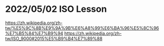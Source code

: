 # 2022/05/02 ISO Lesson
https://zh.wikipedia.org/zh-tw/%E5%9C%8B%E9%9A%9B%E6%A8%99%E6%BA%96%E5%8C%96%E7%B5%84%E7%B9%94
https://zh.wikipedia.org/zh-tw/ISO_9000#2015%E5%B9%B4%E7%89%88